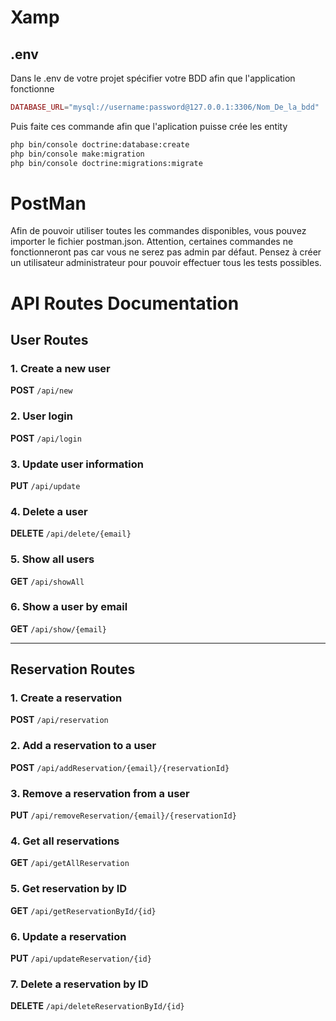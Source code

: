 # Xamp

## .env

Dans le .env de votre projet spécifier votre BDD afin que l'application fonctionne

```php
DATABASE_URL="mysql://username:password@127.0.0.1:3306/Nom_De_la_bdd"
```

Puis faite ces commande afin que l'aplication puisse crée les entity

```bash
php bin/console doctrine:database:create
php bin/console make:migration
php bin/console doctrine:migrations:migrate

```

# PostMan

Afin de pouvoir utiliser toutes les commandes disponibles, vous pouvez importer le fichier postman.json. Attention, certaines commandes ne fonctionneront pas car vous ne serez pas admin par défaut. Pensez à créer un utilisateur administrateur pour pouvoir effectuer tous les tests possibles.

# API Routes Documentation

## User Routes

### 1. Create a new user

**POST** `/api/new`

### 2. User login

**POST** `/api/login`

### 3. Update user information

**PUT** `/api/update`

### 4. Delete a user

**DELETE** `/api/delete/{email}`

### 5. Show all users

**GET** `/api/showAll`

### 6. Show a user by email

**GET** `/api/show/{email}`

---

## Reservation Routes

### 1. Create a reservation

**POST** `/api/reservation`

### 2. Add a reservation to a user

**POST** `/api/addReservation/{email}/{reservationId}`

### 3. Remove a reservation from a user

**PUT** `/api/removeReservation/{email}/{reservationId}`

### 4. Get all reservations

**GET** `/api/getAllReservation`

### 5. Get reservation by ID

**GET** `/api/getReservationById/{id}`

### 6. Update a reservation

**PUT** `/api/updateReservation/{id}`

### 7. Delete a reservation by ID

**DELETE** `/api/deleteReservationById/{id}`
